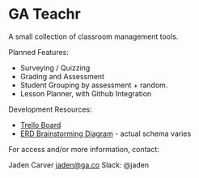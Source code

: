 # GA Teachr

A small collection of classroom management tools.

Planned Features:
- Surveying / Quizzing
- Grading and Assessment
- Student Grouping by assessment + random.
- Lesson Planner, with Github Integration

Development Resources:
- [Trello Board](https://trello.com/b/JbHtBMch/ga-teachr)
- [ERD Brainstorming Diagram](https://drive.google.com/a/generalassemb.ly/file/d/0B-bLl2EBmMFPTVRNNUw4S3hIRVU/view?usp=sharing) - actual schema varies

For access and/or more information, contact:

Jaden Carver
jaden@ga.co
Slack: @jaden
